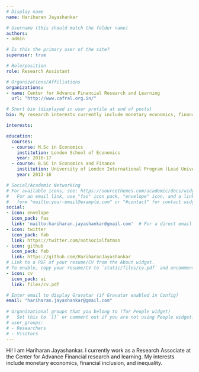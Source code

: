 ```yaml
---
# Display name
name: Hariharan Jayashankar

# Username (this should match the folder name)
authors:
- admin

# Is this the primary user of the site?
superuser: true

# Role/position
role: Research Assistant

# Organizations/Affiliations
organizations:
- name: Center for Advance Financial Research and Learning
  url: "http://www.cafral.org.in/"

# Short bio (displayed in user profile at end of posts)
bio: My research interests currently include monetary economics, financial inclusion, inequality and development economics

interests:

education:
  courses:
  - course: M.Sc in Economics
    institution: London School of Economics
    year: 2016-17
  - course: B.SC in Economics and Finance
    institution: University of London International Program (Lead University - LSE)
    year: 2013-16

# Social/Academic Networking
# For available icons, see: https://sourcethemes.com/academic/docs/widgets/#icons
#   For an email link, use "fas" icon pack, "envelope" icon, and a link in the
#   form "mailto:your-email@example.com" or "#contact" for contact widget.
social:
- icon: envelope
  icon_pack: fas
  link: 'mailto:hariharan.jayashankar@gmail.com'  # For a direct email link, use "mailto:test@example.org".
- icon: twitter
  icon_pack: fab
  link: https://twitter.com/notsocialfatman
- icon: github
  icon_pack: fab
  link: https://github.com/HariharanJayashankar
# Link to a PDF of your resume/CV from the About widget.
# To enable, copy your resume/CV to `static/files/cv.pdf` and uncomment the lines below.  
- icon: cv
  icon_pack: ai
  link: files/cv.pdf

# Enter email to display Gravatar (if Gravatar enabled in Config)
email: "hariharan.jayashankar@gmail.com"
  
# Organizational groups that you belong to (for People widget)
#   Set this to `[]` or comment out if you are not using People widget.  
# user_groups:
# - Researchers
# - Visitors
---
```


Hi! I am Hariharan Jayashankar. I currently work as a Research Associate at the Center for Advance Financial research and learning. My interests include monetary economics, financial inclusion, and inequality.
